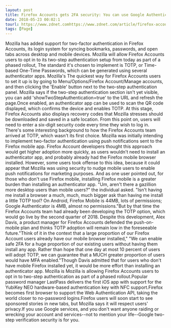 ```yaml
---
layout: post
title: Firefox Accounts gets 2FA security: You can use Google Authenticator one-time codes
date: 2018-05-23 00:02:1
tourl: https://www.zdnet.comhttps://www.zdnet.com/article/firefox-accounts-gets-2fa-security-you-can-use-google-authenticator-one-time-codes/
tags: [Page]
---
```

Mozilla has added support for two-factor authentication in Firefox Accounts, its login system for syncing bookmarks, passwords, and open tabs across desktop and mobile devices. Mozilla will allow Firefox Accounts users to opt in to its two-step authentication setup from today as part of a phased rollout, The standard it's chosen to implement is TOTP, or Time-based One-Time Passwords, which can be generated using several authenticator apps. Mozilla's The quickest way for Firefox Accounts users to set it up is by going to Menu/Options/Firefox Account/Manage accounts, and then clicking the 'Enable' button next to the two-step authentication panel. Mozilla says if the two-step authentication section isn't yet visible, you can add 'showTwoStepAuthentication=true' to the URL and refresh the page.Once enabled, an authenticator app can be used to scan the QR code displayed, which confirms the device and enables TOTP. At this stage, Firefox Accounts also displays recovery codes that Mozilla stresses should be downloaded and saved in a safe location. From this point on, users will need to enter a six-digit security code every time they wish to log in. There's some interesting background to how the Firefox Accounts team arrived at TOTP, which wasn't its first choice. Mozilla was initially intending to implement two-factor authentication using push notifications sent to the Firefox mobile app. Firefox Account developers thought this approach would get higher adoption more quickly, as users wouldn't need to install an authenticator app, and probably already had the Firefox mobile browser installed. However, some users took offense to this idea, because it could appear that Mozilla was using security to nudge mobile users to enable push notifications for marketing purposes. And as one user pointed out, for those who don't use Firefox mobile, installing Firefox mobile is a greater burden than installing an authenticator app. "Um, aren't there a gazillion more desktop users than mobile users?" the individual asked. "Isn't having me install a browser a much, much, much bigger ask than having me install a little TOTP tool? On Android, Firefox Mobile is 44MB, lots of permissions; Google Authenticator is 4MB, almost no permissions."But by that time the Firefox Accounts team had already been developing the TOTP option, which would go live by the second quarter of 2018. Despite this development, Alex Davis, a product manager for Firefox Accounts defended the push-on-mobile plan and thinks TOTP adoption will remain low in the foreseeable future."Think of it in the context that a large proportion of our Firefox Account users already have our mobile browser installed," "We can enable safe 2FA for a huge proportion of our existing users without having them install any app. Rather than hope that one day at most 10 percent of users will adopt TOTP, we can guarantee that a MUCH greater proportion of users would have MFA enabled."Though Davis admitted that for users who don't have mobile Firefox installed yet, it would be more effort than installing an authenticator app. Mozilla is Mozilla is allowing Firefox Accounts users to opt in to two-step authentication as part of a phased rollout.Popular password manager LastPass delivers the first iOS app with support for the YubiKey NEO hardware-based authentication key with NFC support.Firefox becomes first browser to support the Web Authentication API, taking the world closer to no-password logins.Firefox users will soon start to see sponsored stories in new tabs, but Mozilla says it will respect users' privacy.If you use Google services, and you don't want anyone raiding or wrecking your account and services--not to mention your life--Google two-step verification security is for you.